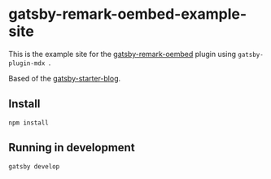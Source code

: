 # gatsby-remark-oembed-example-site

This is the example site for the [gatsby-remark-oembed](https://github.com/raae/gatsby-remark-oembed) plugin using `gatsby-plugin-mdx `.

Based of the [gatsby-starter-blog](https://github.com/gatsbyjs/gatsby-starter-blog).

## Install

`npm install`

## Running in development

`gatsby develop`
